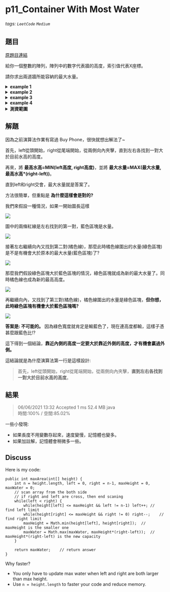 # p11_Container With Most Water

###### tags: `LeetCode` `Medium`

## 題目
[原題目連結](https://leetcode.com/problems/container-with-most-water/)

給你一個整數的陣列，陣列中的數字代表牆的高度，索引值代表X座標。

請你求出兩道牆所能容納的最大水量。

<details><summary><b>example 1</b></summary>

![](https://i.imgur.com/jjBg2ca.png)

```
Input: height = [1,8,6,2,5,4,8,3,7]
Output: 49
```

紅色的兩道牆所能容納的水量為 ((8-1)\*7) = 49，是最大可容納的水量。
不挑 (1,8) 和 (6,8) 是因為 ((6-1)\*8) = 40，比49來的小。

</details>

<details><summary><b>example 2</b></summary>

```
Input: height = [1,1]
Output: 1
```

</details>

<details><summary><b>example 3</b></summary>

```
Input: height = [4,3,2,1,4]
Output: 16
```

</details>

<details><summary><b>example 4</b></summary>

```
Input: height = [1,2,1]
Output: 2
```

</details>

<details><summary><b>測資範圍</b></summary>

* `n == height.length`
* `2 <= n <= 105`
* `0 <= height[i] <= 104`

</details>

## 解題
因為之前演算法作業有寫過 Buy Phone，很快就想出解法了~

首先，left從頭開始，right從尾端開始，從兩側向內夾擊，直到左右各找到一對大於目前水高的高度。

再來，將 **最高水高=MIN(left高度, right高度)**，並將 **最大水量=MAX(最大水量, 最高水高\*(right-left))**。

直到left和right交會，最大水量就是答案了。

方法很簡單，但重點是 **為什麼這樣會是對的?**

我們來假設一種情況，如果一開始圖長這樣

![](https://i.imgur.com/1Bm5UWo.jpg)

圖中的兩條紅線是左右找到的第一對，藍色區塊是水量。

![](https://i.imgur.com/Uz1UXDw.jpg)

接著左右繼續向內又找到第二對(橘色線)，那麼此時橘色線圍出的水量(綠色區塊)是不是有機會大於原本的最大水量(藍色區塊)了?

![](https://i.imgur.com/YyhYTfd.jpg)

那麼我們假設綠色區塊大於藍色區塊的情況，綠色區塊就成為新的最大水量了。同時橘色線也成為新的最高高度。

![](https://i.imgur.com/Lnajmjp.jpg)

再繼續向內，又找到了第三對(橘色線)，橘色線圍出的水量是綠色區塊，**但你想，此時綠色區塊有機會大於藍色區塊嗎?**

![](https://i.imgur.com/RTbQ2aj.jpg)

**答案是: 不可能的。** 因為綠色寬度就肯定是輸藍色了，現在連高度都輸，這樣子憑甚麼跟藍色比!?

這下得到一個結論，**靠近內側的高度一定要大於靠近外側的高度，才有機會贏過外側。**

這結論就是為什麼演算法第一行是這樣設計:

> 首先，left從頭開始，right從尾端開始，從兩側向內夾擊，**直到左右各找到一對大於目前水高的高度**。

## 結果
> 06/06/2021 13:32	Accepted	1 ms	52.4 MB	java  
> 時間:100% / 空間:85.02%

一些小發現:
* 如果長度不用變數存起來，速度變慢，記憶體也變多。
* 如果加註解，記憶體會稍微多一些。

## Discuss
Here is my code:
```
public int maxArea(int[] height) {
	int n = height.length, left = 0, right = n-1, maxHeight = 0, maxWater = 0;
	// scan array from the both side
	// if right and left are cross, then end scaning
	while(left < right) {
		while(height[left] <= maxHeight && left != n-1) left++;	// find left limit
		while(height[right] <= maxHeight && right != 0) right--;	// find right limit
		maxHeight = Math.min(height[left], height[right]);	// maxHeight is the smaller one
		maxWater = Math.max(maxWater, maxHeight*(right-left));	// maxHeight*(right-left) is the new capacity
	}

	return maxWater;	// return answer
}
```
Why faster?
* You only have to update max water when left and right are both larger than max height.
* Use `n = height.length` to faster your code and reduce memory.
